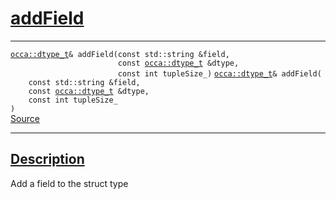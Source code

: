 
<h1 id="add-field">
 <a href="#/api/dtype_t/addField" class="anchor">
   <span>addField</span>
  </a>
</h1>

<div class="signature">

<hr>

  <div class="definition-container">
    <div class="definition">
      <code class="desktop-only"><a href="#/api/dtype_t/">occa::dtype_t</a>& addField(<span class="token keyword">const</span> <span class="token keyword">std::string</span> &field,
                        <span class="token keyword">const</span> <a href="#/api/dtype_t/">occa::dtype_t</a> &dtype,
                        <span class="token keyword">const</span> <span class="token keyword">int</span> tupleSize_)</code>
      <code class="mobile-only"><a href="#/api/dtype_t/">occa::dtype_t</a>& addField(
    <span class="token keyword">const</span> <span class="token keyword">std::string</span> &field,
    <span class="token keyword">const</span> <a href="#/api/dtype_t/">occa::dtype_t</a> &dtype,
    <span class="token keyword">const</span> <span class="token keyword">int</span> tupleSize_
)</code>
      <div class="flex-spacing"></div>
      <a href="https://github.com/libocca/occa/blob/22da1992/include/occa/dtype/dtype.hpp#L184" target="_blank">Source</a>
    </div>
    
  </div>

  <hr>
</div>


<h2 id="description">
 <a href="#/api/dtype_t/addField?id=description" class="anchor">
   <span>Description</span>
  </a>
</h2>

Add a field to the struct type
